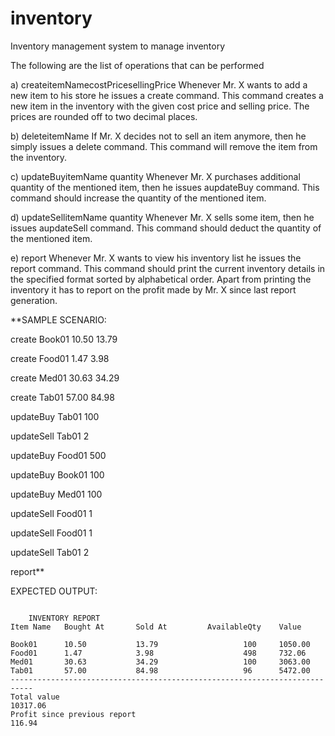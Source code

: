 # inventory
Inventory management system to manage inventory

The following are the list of operations that can be performed 


a) createitemNamecostPricesellingPrice
	Whenever Mr. X wants to add a new item to his store he issues a create command. This command creates a new item in the inventory with the given cost price and selling price. The prices are rounded off to two decimal places.

b) deleteitemName
	If Mr. X decides not to sell an item anymore, then he simply issues a delete command. This command will remove the item from the inventory.

c) updateBuyitemName quantity
	Whenever Mr. X purchases additional quantity of the mentioned item, then he issues aupdateBuy command. This command should increase the quantity of the mentioned item.

d) updateSellitemName quantity
	Whenever Mr. X sells some item, then he issues aupdateSell command. This command should deduct the quantity of the mentioned item.

e) report
	Whenever Mr. X wants to view his inventory list he issues the report command. This command should print the current inventory details in the specified format sorted by alphabetical order. Apart from printing the inventory it has to report on the profit made by Mr. X since last report generation.


**SAMPLE SCENARIO:

create Book01 10.50 13.79

create Food01 1.47 3.98

create Med01 30.63 34.29

create Tab01 57.00 84.98

updateBuy Tab01 100

updateSell Tab01 2

updateBuy Food01 500

updateBuy Book01 100

updateBuy Med01 100

updateSell Food01 1

updateSell Food01 1

updateSell Tab01 2

report**

EXPECTED OUTPUT:

```

	INVENTORY REPORT
Item Name 	Bought At    	Sold At       	AvailableQty	Value

Book01    	10.50          	13.79               	100    	1050.00
Food01     	1.47           	3.98               	    498     732.06
Med01     	30.63          	34.29               	100    	3063.00
Tab01     	57.00          	84.98                	96    	5472.00
---------------------------------------------------------------------------
Total value                                                     	10317.06
Profit since previous report                                      	116.94

```
